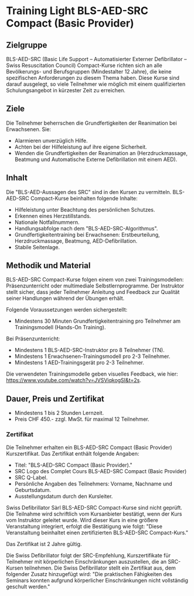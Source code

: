 # Training Light BLS-AED-SRC Compact (Basic Provider)  

## Zielgruppe
BLS-AED-SRC (Basic Life Support – Automatisierter Externer Defibrillator – Swiss Resuscitation Council) Compact-Kurse richten sich an alle Bevölkerungs- und Berufsgruppen (Mindestalter 12 Jahre), die keine spezifischen Anforderungen zu diesem Thema haben. Diese Kurse sind darauf ausgelegt, so viele Teilnehmer wie möglich mit einem qualifizierten Schulungsangebot in kürzester Zeit zu erreichen.  

## Ziele
Die Teilnehmer beherrschen die Grundfertigkeiten der Reanimation bei Erwachsenen. Sie: 

- Alarmieren unverzüglich Hilfe.
- Achten bei der Hilfeleistung auf ihre eigene Sicherheit.
- Wenden die Grundfertigkeiten der Reanimation an (Herzdruckmassage, Beatmung und Automatische Externe Defibrillation mit einem AED).

## Inhalt
Die "BLS-AED-Aussagen des SRC" sind in den Kursen zu vermitteln. BLS-AED-SRC Compact-Kurse beinhalten folgende Inhalte:

- Hilfeleistung unter Beachtung des persönlichen Schutzes.
- Erkennen eines Herzstillstands.  
- Nationale Notfallnummern.
- Handlungsabfolge nach dem "BLS-AED-SRC-Algorithmus".
- Grundfertigkeitentraining bei Erwachsenen: Erstbeurteilung, Herzdruckmassage, Beatmung, AED-Defibrillation.
- Stabile Seitenlage.

## Methodik und Material
BLS-AED-SRC Compact-Kurse folgen einem von zwei Trainingsmodellen: Präsenzunterricht oder multimediale Selbstlernprogramme. Der Instruktor stellt sicher, dass jeder Teilnehmer Anleitung und Feedback zur Qualität seiner Handlungen während der Übungen erhält.  

Folgende Voraussetzungen werden sichergestellt:

- Mindestens 30 Minuten Grundfertigkeitentraining pro Teilnehmer am Trainingsmodell (Hands-On Training).

Bei Präsenzunterricht:

- Mindestens 1 BLS-AED-SRC-Instruktor pro 8 Teilnehmer (TN).
- Mindestens 1 Erwachsenen-Trainingsmodell pro 2-3 Teilnehmer.
- Mindestens 1 AED-Trainingsgerät pro 2-3 Teilnehmer.

Die verwendeten Trainingsmodelle geben visuelles Feedback, wie hier: https://www.youtube.com/watch?v=JVSViqkogSI&t=2s.

## Dauer, Preis und Zertifikat
- Mindestens 1 bis 2 Stunden Lernzeit.  
- Preis CHF 450.- zzgl. MwSt. für maximal 12 Teilnehmer.

### Zertifikat  
Die Teilnehmer erhalten ein BLS-AED-SRC Compact (Basic Provider) Kurszertifikat. Das Zertifikat enthält folgende Angaben:

- Titel: "BLS-AED-SRC Compact (Basic Provider)." 
- SRC Logo des Complet Cours BLS-AED-SRC Compact (Basic Provider)
- SRC Q-Label.
- Persönliche Angaben des Teilnehmers: Vorname, Nachname und Geburtsdatum.
- Ausstellungsdatum durch den Kursleiter.

Swiss Defibrillator Sàrl BLS-AED-SRC Compact-Kurse sind nicht geprüft. Die Teilnahme wird schriftlich vom Kursanbieter bestätigt, wenn der Kurs vom Instruktor geleitet wurde. Wird dieser Kurs in eine größere Veranstaltung integriert, erfolgt die Bestätigung wie folgt: "Diese Veranstaltung beinhaltet einen zertifizierten BLS-AED-SRC Compact-Kurs."

Das Zertifikat ist 2 Jahre gültig.

Die Swiss Defibrillator folgt der SRC-Empfehlung, Kurszertifikate für Teilnehmer mit körperlichen Einschränkungen auszustellen, die an SRC-Kursen teilnehmen. Die Swiss Defibrillator stellt ein Zertifikat aus, dem folgender Zusatz hinzugefügt wird: "Die praktischen Fähigkeiten des Seminars konnten aufgrund körperlicher Einschränkungen nicht vollständig geschult werden."